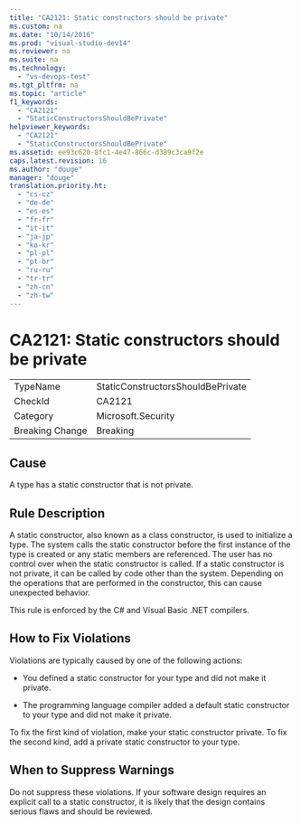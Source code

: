 ```yaml
---
title: "CA2121: Static constructors should be private"
ms.custom: na
ms.date: "10/14/2016"
ms.prod: "visual-studio-dev14"
ms.reviewer: na
ms.suite: na
ms.technology: 
  - "vs-devops-test"
ms.tgt_pltfrm: na
ms.topic: "article"
f1_keywords: 
  - "CA2121"
  - "StaticConstructorsShouldBePrivate"
helpviewer_keywords: 
  - "CA2121"
  - "StaticConstructorsShouldBePrivate"
ms.assetid: ee93c620-8fc1-4e47-866c-d389c3ca9f2e
caps.latest.revision: 16
ms.author: "douge"
manager: "douge"
translation.priority.ht: 
  - "cs-cz"
  - "de-de"
  - "es-es"
  - "fr-fr"
  - "it-it"
  - "ja-jp"
  - "ko-kr"
  - "pl-pl"
  - "pt-br"
  - "ru-ru"
  - "tr-tr"
  - "zh-cn"
  - "zh-tw"
---
```

# CA2121: Static constructors should be private
|||  
|-|-|  
|TypeName|StaticConstructorsShouldBePrivate|  
|CheckId|CA2121|  
|Category|Microsoft.Security|  
|Breaking Change|Breaking|  
  
## Cause  
 A type has a static constructor that is not private.  
  
## Rule Description  
 A static constructor, also known as a class constructor, is used to initialize a type. The system calls the static constructor before the first instance of the type is created or any static members are referenced. The user has no control over when the static constructor is called. If a static constructor is not private, it can be called by code other than the system. Depending on the operations that are performed in the constructor, this can cause unexpected behavior.  
  
 This rule is enforced by the C# and Visual Basic .NET compilers.  
  
## How to Fix Violations  
 Violations are typically caused by one of the following actions:  
  
-   You defined a static constructor for your type and did not make it private.  
  
-   The programming language compiler added a default static constructor to your type and did not make it private.  
  
 To fix the first kind of violation, make your static constructor private. To fix the second kind, add a private static constructor to your type.  
  
## When to Suppress Warnings  
 Do not suppress these violations. If your software design requires an explicit call to a static constructor, it is likely that the design contains serious flaws and should be reviewed.